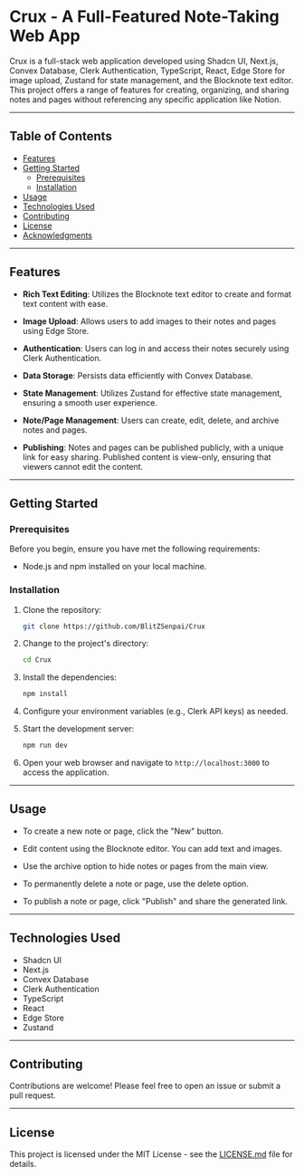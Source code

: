 # Crux - A Full-Featured Note-Taking Web App

Crux is a full-stack web application developed using Shadcn UI, Next.js, Convex Database, Clerk Authentication, TypeScript, React, Edge Store for image upload, Zustand for state management, and the Blocknote text editor. This project offers a range of features for creating, organizing, and sharing notes and pages without referencing any specific application like Notion.

---

## Table of Contents

- [Features](#features)
- [Getting Started](#getting-started)
  - [Prerequisites](#prerequisites)
  - [Installation](#installation)
- [Usage](#usage)
- [Technologies Used](#technologies-used)
- [Contributing](#contributing)
- [License](#license)
- [Acknowledgments](#acknowledgments)

---

## Features

- **Rich Text Editing**: Utilizes the Blocknote text editor to create and format text content with ease.

- **Image Upload**: Allows users to add images to their notes and pages using Edge Store.

- **Authentication**: Users can log in and access their notes securely using Clerk Authentication.

- **Data Storage**: Persists data efficiently with Convex Database.

- **State Management**: Utilizes Zustand for effective state management, ensuring a smooth user experience.

- **Note/Page Management**: Users can create, edit, delete, and archive notes and pages.

- **Publishing**: Notes and pages can be published publicly, with a unique link for easy sharing. Published content is view-only, ensuring that viewers cannot edit the content.

---

## Getting Started

### Prerequisites

Before you begin, ensure you have met the following requirements:

- Node.js and npm installed on your local machine.

### Installation

1. Clone the repository:

   ```bash
   git clone https://github.com/BlitZSenpai/Crux
   ```

2. Change to the project's directory:

   ```bash
   cd Crux
   ```

3. Install the dependencies:

   ```bash
   npm install
   ```

4. Configure your environment variables (e.g., Clerk API keys) as needed.

5. Start the development server:

   ```bash
   npm run dev
   ```

6. Open your web browser and navigate to `http://localhost:3000` to access the application.

---

## Usage

- To create a new note or page, click the "New" button.

- Edit content using the Blocknote editor. You can add text and images.

- Use the archive option to hide notes or pages from the main view.

- To permanently delete a note or page, use the delete option.

- To publish a note or page, click "Publish" and share the generated link.

---

## Technologies Used

- Shadcn UI
- Next.js
- Convex Database
- Clerk Authentication
- TypeScript
- React
- Edge Store
- Zustand

---

## Contributing

Contributions are welcome! Please feel free to open an issue or submit a pull request.

---

## License

This project is licensed under the MIT License - see the [LICENSE.md](LICENSE.md) file for details.
